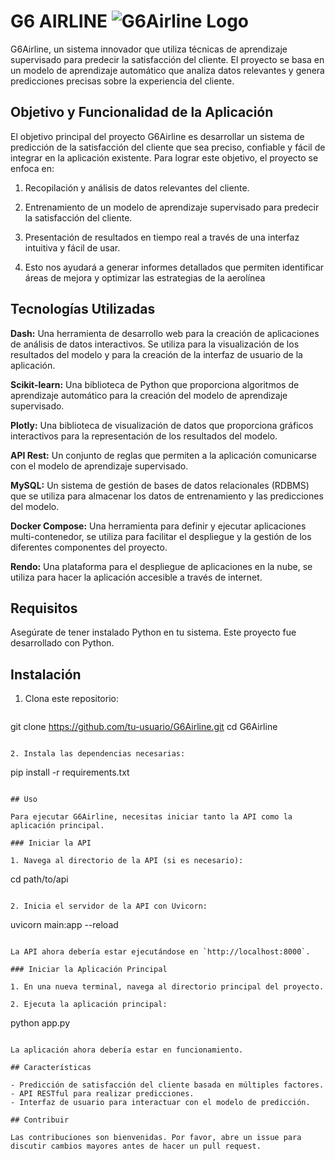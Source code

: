 # G6 AIRLINE ![G6Airline Logo](g6airline_logo.png)
G6Airline, un sistema innovador que utiliza técnicas
de aprendizaje supervisado para predecir la satisfacción del cliente. El proyecto se basa en un modelo de aprendizaje
automático que analiza datos relevantes y genera predicciones precisas sobre la experiencia del cliente.

## Objetivo y Funcionalidad de la Aplicación

El objetivo principal del proyecto G6Airline es desarrollar un sistema de predicción de la satisfacción del cliente que sea preciso, confiable y fácil de integrar en la aplicación existente. Para lograr este objetivo, el proyecto se enfoca en:

1. Recopilación y análisis de datos relevantes del cliente.

2. Entrenamiento de un modelo de aprendizaje supervisado para predecir la satisfacción del cliente.

3. Presentación de resultados en tiempo real a través de una interfaz intuitiva y fácil de usar.

4. Esto nos ayudará a generar informes detallados que permiten identificar áreas de mejora y optimizar las estrategias de la aerolínea

## Tecnologías Utilizadas
**Dash:** Una herramienta de desarrollo web para la creación de aplicaciones de análisis de datos interactivos. Se utiliza para la visualización de los resultados del modelo y para la creación de la interfaz de usuario de la aplicación.

**Scikit-learn:** Una biblioteca de Python que proporciona algoritmos de aprendizaje automático para la creación del modelo de aprendizaje supervisado.

**Plotly:** Una biblioteca de visualización de datos que proporciona gráficos interactivos para la representación de los resultados del modelo.

**API Rest:** Un conjunto de reglas que permiten a la aplicación comunicarse con el modelo de aprendizaje supervisado.

**MySQL:** Un sistema de gestión de bases de datos relacionales (RDBMS) que se utiliza para almacenar los datos de entrenamiento y las predicciones del modelo.

**Docker Compose:** Una herramienta para definir y ejecutar aplicaciones multi-contenedor, se utiliza para facilitar el despliegue y la gestión de los diferentes componentes del proyecto.

**Rendo:** Una plataforma para el despliegue de aplicaciones en la nube, se utiliza para hacer la aplicación accesible a través de internet.

## Requisitos

Asegúrate de tener instalado Python en tu sistema. Este proyecto fue desarrollado con Python.
## Instalación

1. Clona este repositorio:
   ```
  git clone https://github.com/tu-usuario/G6Airline.git
cd G6Airline
   ```

2. Instala las dependencias necesarias:
   ```
   pip install -r requirements.txt
   ```

## Uso

Para ejecutar G6Airline, necesitas iniciar tanto la API como la aplicación principal.

### Iniciar la API

1. Navega al directorio de la API (si es necesario):
   ```
   cd path/to/api
   ```

2. Inicia el servidor de la API con Uvicorn:
   ```
   uvicorn main:app --reload
   ```

   La API ahora debería estar ejecutándose en `http://localhost:8000`.

### Iniciar la Aplicación Principal

1. En una nueva terminal, navega al directorio principal del proyecto.

2. Ejecuta la aplicación principal:
   ```
   python app.py
   ```

   La aplicación ahora debería estar en funcionamiento.

## Características

- Predicción de satisfacción del cliente basada en múltiples factores.
- API RESTful para realizar predicciones.
- Interfaz de usuario para interactuar con el modelo de predicción.

## Contribuir

Las contribuciones son bienvenidas. Por favor, abre un issue para discutir cambios mayores antes de hacer un pull request.


